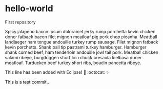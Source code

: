 # hello-world
First repository

Spicy jalapeno bacon ipsum doloramet jerky rump porchetta kevin chicken doner fatback bacon filet mignon meatloaf pig pork chop picanha. Meatball landjaeger ham tongue andouille turkey rump sausage. Filet mignon fatback kevin porchetta. Shank ball tip pastrami turkey hamburger. Hamburger shank corned beef, ham tenderloin andouille jowl tail pork. Meatball chicken salami ribeye, burgdoggen short loin chuck bresaola kielbasa doner meatloaf. Turducken beef turkey short ribs, boudin pancetta ribeye.

This line has been added with Eclipse! :tada: :octocat: :sparkles:

This is a test commit..